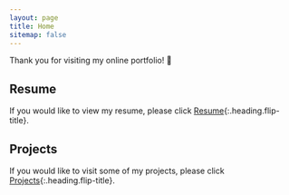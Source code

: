```yaml
---
layout: page
title: Home
sitemap: false
---
```


Thank you for visiting my online portfolio! 🎉


## Resume
If you would like to view my resume, please click [Resume]{:.heading.flip-title}.

## Projects
If you would like to visit some of my projects, please click [Projects]{:.heading.flip-title}.

[projects]: project.md
[resume]: resume.md
[documentation]: docs/README.md
[install]: docs/install.md
[upgrade]: docs/upgrade.md
[config]: docs/config.md
